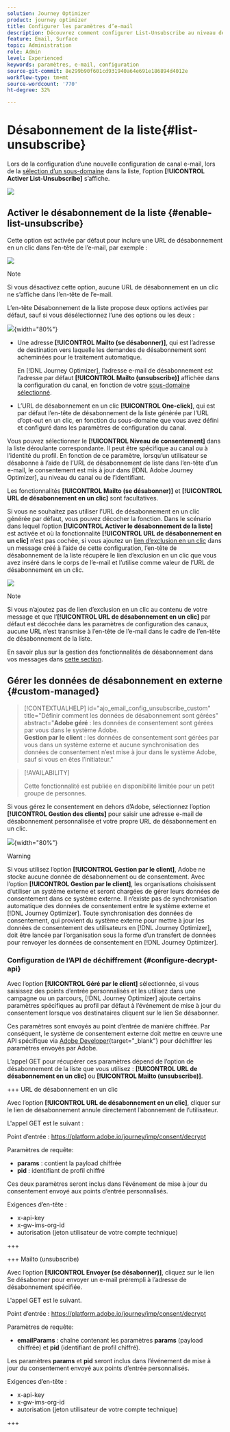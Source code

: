 ```yaml
---
solution: Journey Optimizer
product: journey optimizer
title: Configurer les paramètres d’e-mail
description: Découvrez comment configurer List-Unsubscribe au niveau de la configuration des canaux
feature: Email, Surface
topic: Administration
role: Admin
level: Experienced
keywords: paramètres, e-mail, configuration
source-git-commit: 8e299b90f601cd931940a64e691e186894d4012e
workflow-type: tm+mt
source-wordcount: '770'
ht-degree: 32%

---
```


# Désabonnement de la liste{#list-unsubscribe}

<!--Do not modify - Legal Review Done -->

Lors de la configuration d’une nouvelle configuration de canal e-mail, lors de la [sélection d’un sous-domaine](email-settings.md#subdomains-and-ip-pools) dans la liste, l’option **[!UICONTROL Activer List-Unsubscribe]** s’affiche.

![](assets/preset-list-unsubscribe.png)

## Activer le désabonnement de la liste {#enable-list-unsubscribe}

Cette option est activée par défaut pour inclure une URL de désabonnement en un clic dans l’en-tête de l’e-mail, par exemple :

![](assets/preset-list-unsubscribe-header.png)

>[!NOTE]
>
>Si vous désactivez cette option, aucune URL de désabonnement en un clic ne s’affiche dans l’en-tête de l’e-mail.

L’en-tête Désabonnement de la liste propose deux options activées par défaut, sauf si vous désélectionnez l’une des options ou les deux :

![](assets/surface-list-unsubscribe.png){width="80%"}

* Une adresse **[!UICONTROL Mailto (se désabonner)]**, qui est l’adresse de destination vers laquelle les demandes de désabonnement sont acheminées pour le traitement automatique.

  En [!DNL Journey Optimizer], l’adresse e-mail de désabonnement est l’adresse par défaut **[!UICONTROL Mailto (unsubscribe)]** affichée dans la configuration du canal, en fonction de votre [sous-domaine sélectionné](#subdomains-and-ip-pools). <!--With this method, clicking the Unsubscribe link sends a pre-filled email to the unsubscribe address specified in the email header.-->

* L’URL de désabonnement en un clic **[!UICONTROL One-click]**, qui est par défaut l’en-tête de désabonnement de la liste générée par l’URL d’opt-out en un clic, en fonction du sous-domaine que vous avez défini et configuré dans les paramètres de configuration du canal. <!--With this method, clicking the Unsubscribe link directly unsubscribes the user, requiring only a single action to unsubscribe.-->

Vous pouvez sélectionner le **[!UICONTROL Niveau de consentement]** dans la liste déroulante correspondante. Il peut être spécifique au canal ou à l’identité du profil. En fonction de ce paramètre, lorsqu’un utilisateur se désabonne à l’aide de l’URL de désabonnement de liste dans l’en-tête d’un e-mail, le consentement est mis à jour dans [!DNL Adobe Journey Optimizer], au niveau du canal ou de l’identifiant.

Les fonctionnalités **[!UICONTROL Mailto (se désabonner)]** et **[!UICONTROL URL de désabonnement en un clic]** sont facultatives.

Si vous ne souhaitez pas utiliser l’URL de désabonnement en un clic générée par défaut, vous pouvez décocher la fonction. Dans le scénario dans lequel l’option **[!UICONTROL Activer le désabonnement de la liste]** est activée et où la fonctionnalité **[!UICONTROL URL de désabonnement en un clic]** n’est pas cochée, si vous ajoutez un [lien d’exclusion en un clic](../email/email-opt-out.md#one-click-opt-out) dans un message créé à l’aide de cette configuration, l’en-tête de désabonnement de la liste récupère le lien d’exclusion en un clic que vous avez inséré dans le corps de l’e-mail et l’utilise comme valeur de l’URL de désabonnement en un clic.

![](assets/preset-list-unsubscribe-opt-out-url.png)

>[!NOTE]
>
>Si vous n’ajoutez pas de lien d’exclusion en un clic au contenu de votre message et que l’**[!UICONTROL URL de désabonnement en un clic]** par défaut est décochée dans les paramètres de configuration des canaux, aucune URL n’est transmise à l’en-tête de l’e-mail dans le cadre de l’en-tête de désabonnement de la liste.

En savoir plus sur la gestion des fonctionnalités de désabonnement dans vos messages dans [cette section](../email/email-opt-out.md#unsubscribe-header).

## Gérer les données de désabonnement en externe {#custom-managed}

>[!CONTEXTUALHELP]
>id="ajo_email_config_unsubscribe_custom"
>title="Définir comment les données de désabonnement sont gérées"
>abstract="**Adobe géré** : les données de consentement sont gérées par vous dans le système Adobe.<br>**Gestion par le client** : les données de consentement sont gérées par vous dans un système externe et aucune synchronisation des données de consentement n’est mise à jour dans le système Adobe, sauf si vous en êtes l’initiateur."

>[!AVAILABILITY]
>
>Cette fonctionnalité est publiée en disponibilité limitée pour un petit groupe de personnes.

Si vous gérez le consentement en dehors d’Adobe, sélectionnez l’option **[!UICONTROL Gestion des clients]** pour saisir une adresse e-mail de désabonnement personnalisée et votre propre URL de désabonnement en un clic.

![](assets/surface-list-unsubscribe-custom.png){width="80%"}

>[!WARNING]
>
>Si vous utilisez l’option **[!UICONTROL Gestion par le client]**, Adobe ne stocke aucune donnée de désabonnement ou de consentement. Avec l’option **[!UICONTROL Gestion par le client]**, les organisations choisissent d’utiliser un système externe et seront chargées de gérer leurs données de consentement dans ce système externe. Il n’existe pas de synchronisation automatique des données de consentement entre le système externe et [!DNL Journey Optimizer]. Toute synchronisation des données de consentement, qui provient du système externe pour mettre à jour les données de consentement des utilisateurs en [!DNL Journey Optimizer], doit être lancée par l’organisation sous la forme d’un transfert de données pour renvoyer les données de consentement en [!DNL Journey Optimizer].

### Configuration de l’API de déchiffrement {#configure-decrypt-api}

Avec l’option **[!UICONTROL Géré par le client]** sélectionnée, si vous saisissez des points d’entrée personnalisés et les utilisez dans une campagne ou un parcours, [!DNL Journey Optimizer] ajoute certains paramètres spécifiques au profil par défaut à l’événement de mise à jour du consentement <!--sent to the custom endpoint -->lorsque vos destinataires cliquent sur le lien Se désabonner.

Ces paramètres sont envoyés au point d’entrée de manière chiffrée. Par conséquent, le système de consentement externe doit mettre en œuvre une API spécifique via [Adobe Developer](https://developer.adobe.com){target="_blank"} pour déchiffrer les paramètres envoyés par Adobe.

L’appel GET pour récupérer ces paramètres dépend de l’option de désabonnement de la liste que vous utilisez : **[!UICONTROL URL de désabonnement en un clic]** ou **[!UICONTROL Mailto (unsubscribe)]**.

<!--To configure the API to send back the information to [!DNL Adobe Journey Optimizer] when a recipient has unsubscribed using the List unsubscribe option with custom endpoints, follow the steps below.-->

+++ URL de désabonnement en un clic

Avec l’option **[!UICONTROL URL de désabonnement en un clic]**, cliquer sur le lien de désabonnement annule directement l’abonnement de l’utilisateur.

L&#39;appel GET est le suivant :

Point d’entrée : https://platform.adobe.io/journey/imp/consent/decrypt

Paramètres de requête:

* **params** : contient la payload chiffrée
* **pid** : identifiant de profil chiffré

Ces deux paramètres seront inclus dans l’événement de mise à jour du consentement envoyé aux points d’entrée personnalisés.

Exigences d’en-tête :

* x-api-key
* x-gw-ims-org-id
* autorisation (jeton utilisateur de votre compte technique)

+++

+++ Mailto (unsubscribe)

Avec l’option **[!UICONTROL Envoyer (se désabonner)]**, cliquez sur le lien Se désabonner pour envoyer un e-mail prérempli à l’adresse de désabonnement spécifiée.

L&#39;appel GET est le suivant.

Point d’entrée : https://platform.adobe.io/journey/imp/consent/decrypt

Paramètres de requête:

* **emailParams** : chaîne contenant les paramètres **params** (payload chiffrée) et **pid** (identifiant de profil chiffré).

Les paramètres **params** et **pid** seront inclus dans l’événement de mise à jour du consentement envoyé aux points d’entrée personnalisés.

Exigences d’en-tête :

* x-api-key
* x-gw-ims-org-id
* autorisation (jeton utilisateur de votre compte technique)

+++
